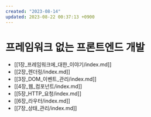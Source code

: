 ```yaml
---
created: "2023-08-14"
updated: 2023-08-22 00:37:13 +0900
---
```


# 프레임워크 없는 프론트엔드 개발

- [[1장_프레임워크에_대한_이야기/index.md]]
- [[2장_렌더링/index.md]]
- [[3장_DOM_이벤트_관리/index.md]]
- [[4장_웹_컴포넌트/index.md]]
- [[5장_HTTP_요청/index.md]]
- [[6장_라우터/index.md]]
- [[7장_상태_관리/index.md]]
